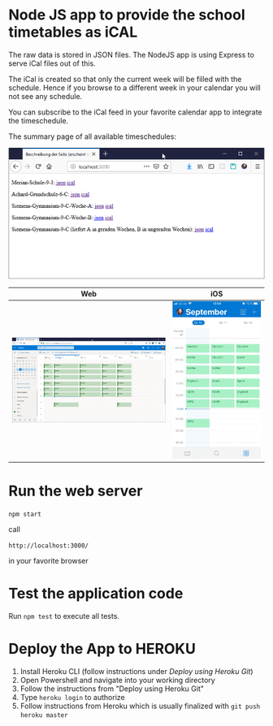 # Node JS app to provide the school timetables as iCAL

The raw data is stored in JSON files. The NodeJS app is using Express to serve iCal files out of this.

The iCal is created so that only the current week will be filled with the schedule.
Hence if you browse to a different week in your calendar you will not see any schedule.

You can subscribe to the iCal feed in your favorite calendar app to integrate the timeschedule.

The summary page of all available timeschedules:

![schedules](./images/icals.png)

Web | iOS
--- | ---
![web](./images/outlook.png) | ![ios](./images/outlook-ios.jpeg)

# Run the web server

`npm start`

call

`http://localhost:3000/`

in your favorite browser

# Test the application code

Run `npm test` to execute all tests.

[1]: https://semaphoreci.com/community/tutorials/getting-started-with-node-js-and-mocha
[2]: https://www.npmjs.com/package/ical-generator

# Deploy the App to HEROKU

1. Install Heroku CLI (follow instructions under *Deploy using Heroku Git*)
2. Open Powershell and navigate into your working directory
3. Follow the instructions from "Deploy using Heroku Git"
3. Type `heroku login` to authorize
4. Follow instructions from Heroku which is usually finalized with `git push heroku master`


